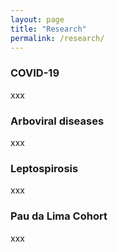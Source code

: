 ```yaml
---
layout: page
title: "Research"
permalink: /research/
---
```


### COVID-19 

xxx

### Arboviral diseases

xxx

### Leptospirosis

xxx

### Pau da Lima Cohort

xxx